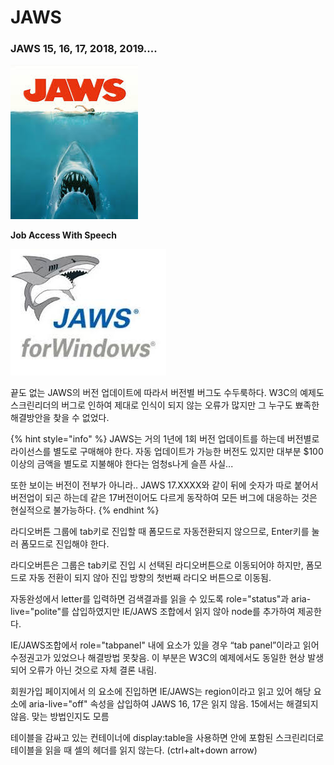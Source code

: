 # JAWS

### JAWS 15, 16, 17, 2018, 2019....

![](../../.gitbook/assets/image%20%283%29.png)

  **Job Access With Speech**

![](../../.gitbook/assets/image%20%282%29.png)

끝도 없는 JAWS의 버전 업데이트에 따라서 버전별 버그도 수두룩하다. W3C의 예제도 스크린리더의 버그로 인하여 제대로 인식이 되지 않는 오류가 많지만 그 누구도 뾰족한 해결방안을 찾을 수 없었다.

{% hint style="info" %}
JAWS는 거의 1년에 1회 버전 업데이트를 하는데 버전별로 라이선스를 별도로 구매해야 한다. 자동 업데이트가 가능한 버전도 있지만 대부분 $100이상의 금액을 별도로 지불해야 한다는 엄청s나게 슬픈 사실...

또한 보이는 버전이 전부가 아니라.. JAWS 17.XXXX와 같이 뒤에 숫자가 따로 붙어서 버전업이 되곤 하는데 같은 17버전이어도 다르게 동작하여 모든 버그에 대응하는 것은 현실적으로 불가능하다.
{% endhint %}

라디오버튼 그룹에 tab키로 진입할 때 폼모드로 자동전환되지 않으므로, Enter키를 눌러 폼모드로 진입해야 한다.

라디오버튼은 그룹은 tab키로 진입 시 선택된 라디오버튼으로 이동되어야 하지만, 폼모드로 자동 전환이 되지 않아 진입 방향의 첫번째 라디오 버튼으로 이동됨.

자동완성에서 letter를 입력하면 검색결과를 읽을 수 있도록 role="status"과 aria-live="polite"를 삽입하였지만 IE/JAWS 조합에서 읽지 않아 node를 추가하여 제공한다.

IE/JAWS조합에서 role="tabpanel" 내에  요소가 있을 경우 “tab panel”이라고 읽어 수정권고가 있었으나 해결방법 못찾음. 이 부분은 W3C의 예제에서도 동일한 현상 발생되어 오류가 아닌 것으로 자체 결론 내림.

회원가입 페이지에서 의 요소에 진입하면 IE/JAWS는 region이라고 읽고 있어 해당 요소에 aria-live="off" 속성을 삽입하여 JAWS 16, 17은 읽지 않음. 15에서는 해결되지 않음. 맞는 방법인지도 모름

테이블을 감싸고 있는 컨테이너에 display:table을 사용하면 안에 포함된 스크린리더로 테이블을 읽을 때 셀의 헤더를 읽지 않는다. \(ctrl+alt+down arrow\)



